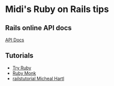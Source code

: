 # Midi's Ruby on Rails tips

## Rails online API docs
[API Docs](http://api.rubyonrails.org)

## Tutorials
- [Try Ruby](http://tryruby.org)
- [Ruby Monk](http://rubymonk.com)
- [railstutorial Micheal Hartl](https://www.railstutorial.org/book)

